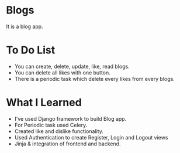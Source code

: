 # Blogs
It is a blog app.

# To Do List

* You can create, delete, update, like, read blogs.
* You can delete all likes with one button.
* There is a periodic task which delete every likes from every blogs.

# What I Learned

* I've used Django framework to build Blog app.
* For Periodic task used Celery.
* Created like and dislike functionality.
* Used Authentication to create Register, Login and Logout views
* Jinja & integration of frontend and backend.
